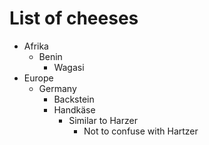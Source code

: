 # List of cheeses
- Afrika
    - Benin
        - Wagasi
- Europe
    - Germany
        - Backstein
        - Handkäse
            - Similar to Harzer
                - Not to confuse with Hartzer